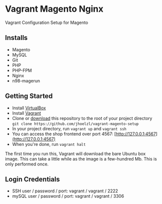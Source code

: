 # Vagrant Magento Nginx
Vagrant Configuration Setup for Magento

## Installs

* Magento
* MySQL
* Git
* PHP
* PHP-FPM
* Nginx
* n98-magerun

## Getting Started

* Install [VirtualBox](https://www.virtualbox.org/wiki/Downloads)
* Install [Vagrant](http://www.vagrantup.com/)
* Clone or [download](https://github.com/jhoelzl/vagrant-magento-setup/archive/master.zip) this repository to the root of your project directory `git clone https://github.com/jhoelzl/vagrant-magento-setup`
* In your project directory, run `vagrant up` and `vagrant ssh`
* You can access the shop frontend over port 4567: [http://127.0.0.1:4567](http://127.0.0.1:4567)
* When you're done, run `vagrant halt`

The first time you run this, Vagrant will download the bare Ubuntu box image. This can take a little while as the image is a few-hundred Mb. This is only performed once.

## Login Credentials
* SSH user / password / port: vagrant / vagrant / 2222
* mySQL user / password / port: vagrant / vagrant / 3306
